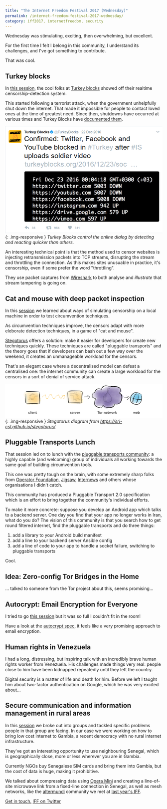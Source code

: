 ```yaml
---
title: "The Internet Freedom Festival 2017 (Wednesday)"
permalink: /internet-freedom-festival-2017-wednesday/
category: iff2017, internetfreedom, security
---
```


Wednesday was stimulating, exciting, then overwhelming, but excellent.

For the first time I felt I belong in this community, I understand its challenges, and I've got something to contribute.

That was cool.

## Turkey blocks

In [this session][turkey-blocks-session], the cool folks at [Turkey blocks][turkey-blocks] showed off their realtime censorship-detection system.

This started following a terrorist attack, when the government unhelpfully shut down the internet. That made it impossible for people to contact loved ones at the time of greatest need. Since then, shutdowns have occurred at various times and Turkey Blocks have [documented them][turkey-blocks-reports].

![Tweet from @TurkeyBlocks showing twitter, youtube and facebook being down](/img/turkey-blocks-twitter.png){: .img-responsive }
*Turkey Blocks control the online dialog by detecting and reacting quicker than others.*

An interesting technical point is that the method used to censor websites is injecting retransmission packets into TCP streams, disrupting the stream and throttling the connection. As this makes sites unusuable in practice, it's censorship, even if some prefer the word "throttling".

They use packet captures from [Wireshark][wireshark] to both analyse and *illustrate* that stream tampering is going on.

[turkey-blocks-session]: https://internetfreedomfestival.org/wiki/index.php/Post-Truth_Censorship:_New_Techniques_for_Realtime_Shutdown_Detection
[turkey-blocks]: https://turkeyblocks.org/
[turkey-blocks-reports]: https://turkeyblocks.org/reports/
[wireshark]: https://www.wireshark.org/

## Cat and mouse with deep packet inspection

In this [session][cat-and-mouse-session] we learned about ways of simulating censorship on a local machine in order to test circumvention techniques.

As circumvention techniques improve, the censors adapt with more eleborate detection techniques, in a game of "cat and mouse".

[Stegotorus][stegotorus] offers a solution: make it easier for developers for create new techniques quickly. These techniques are called "pluggable transports" and the theory goes that if developers can bash out a few way over the weekend, it creates an unmanageable workload for the censors.

That's an elegant case where a decentralised model can defeat a centralised one: the internet community can create a large workload for the censors in a sort of denial of service attack.

![Stegotorus client to server connection, then to Tor network](/img/stegotorus-diagram.png){: .img-responsive }
*Stegotorus diagram from https://sri-csl.github.io/stegotorus/*

[cat-and-mouse-session]: https://internetfreedomfestival.org/wiki/index.php/Playing_cat_and_mouse_with_Deep_Packet_Inspection
[stegotorus]: https://sri-csl.github.io/stegotorus/

## Pluggable Transports Lunch

That session led on to lunch with the [pluggable transports community][pluggable-transports]: a highly capable (and welcoming) group of individuals all working towards the same goal of building circumvention tools.

This one was pretty tough on the brain, with some extremely sharp folks from [Operator Foundation][operator-foundation], [Jigsaw][jigsaw], [Internews][internews] and others whose organisations I didn't catch.

This community has produced a Pluggable Transport 2.0 specification which is an effort to bring together the community's individual efforts.

To make it more concrete: suppose you develop an Android app which talks to a backend server. One day you find that your app no longer works in Iran, what do you do? The vision of this community is that you search how to get round filtered internet, find the pluggable transports and do three things:

1. add a library to your Android build manifest
2. add a line to your backend server Ansible config
3. add a line of code to your app to handle a socket failure, switching to pluggable transports

Cool.

[pluggable-transports]: https://www.pluggabletransports.info/
[operator-foundation]: https://operatorfoundation.org/
[jigsaw]: https://jigsaw.google.com
[internews]: https://www.internews.org/

## Idea: Zero-config Tor Bridges in the Home

... talked to someone from the Tor project about this, seems promising...

## Autocrypt: Email Encryption for Everyone

I tried to go [this session][autocrypt-session] but it was so full I couldn't fit in the room!

Have a look at the [autocrypt spec][autocrypt-spec], it feels like a very promising approach to email encryption.

[autocrypt-session]: https://internetfreedomfestival.org/wiki/index.php/Autocrypt:_Email_Encryption_for_Everyone
[autocrypt-spec]: https://autocrypt.readthedocs.io/

## Human rights in Venezuela

I had a long, distressing, but inspiring talk with an incredibly brave human rights worker from Venezuela. His challenges made things very real: people close to him have been kidnapped repeatedly until they left the country.

Digital security is a matter of life and death for him. Before we left I taught him about two-factor authentication on Google, which he was very excited about...

## Secure communication and information management in rural areas

In this [session][rural-areas-session] we broke out into groups and tackled specific problems people in that group are facing. In our case we were working on how to bring low cost internet to Gambia, a recent democracy with no rural internet infrastructure.

They've got an interesting opportunity to use neighbouring Senegal, which is geographically close, more or less wherever you are in Gambia.

Currently NGOs buy Senegalese SIM cards and bring them into Gambia, but the cost of data is huge, making it prohibitive.

We talked about compressing data using [Opera Mini][opera-mini] and creating a line-of-site microwave link from a fixed-line connection in Senegal, as well as mesh networks, like the [altermundi][altermundi] community we met at [last year's IFF][mesh-network-session-2016].

[rural-areas-session]: https://internetfreedomfestival.org/wiki/index.php/Secure_communication_and_information_management_in_rural_areas
[opera-mini]: http://www.opera.com/mobile
[altermundi]: http://www.altermundi.net/
[mesh-network-session-2016]: https://www.internetfreedomfestival.org/wiki/index.php/Autonomous_Wireless_and_GSM_Networks


[Get in touch.][paul-twitter]
[IFF on Twitter][iff-twitter]


[iff]: https://internetfreedomfestival.org/
[iff-twitter]: https://twitter.com/internetff
[paul-twitter]: https://twitter.com/fawkesley
